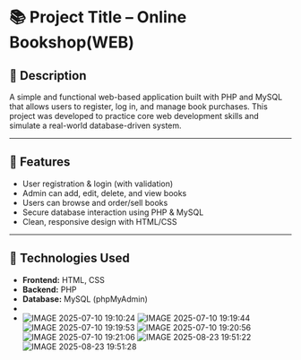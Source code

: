# 📚 Project Title – Online Bookshop(WEB)

## 📄 Description
A simple and functional web-based application built with PHP and MySQL that allows users to register, log in, and manage book purchases. This project was developed to practice core web development skills and simulate a real-world database-driven system.

---

## 🚀 Features
- User registration & login (with validation)
- Admin can add, edit, delete, and view books
- Users can browse and order/sell books
- Secure database interaction using PHP & MySQL
- Clean, responsive design with HTML/CSS

---

## 🔧 Technologies Used
- **Frontend:** HTML, CSS
- **Backend:** PHP
- **Database:** MySQL (phpMyAdmin)
-
- ![IMAGE 2025-07-10 19:10:24](https://github.com/user-attachments/assets/bb9a6e58-b721-4ca3-89c8-d51d0a730120)
![IMAGE 2025-07-10 19:19:44](https://github.com/user-attachments/assets/2b5b11dc-5b99-4a84-94ab-36abdaff5429)
![IMAGE 2025-07-10 19:19:53](https://github.com/user-attachments/assets/824df691-9d6e-4984-b69f-c0a7bd41079d)
![IMAGE 2025-07-10 19:20:56](https://github.com/user-attachments/assets/ae762227-25f5-4082-91a2-c1c887c65544)
![IMAGE 2025-07-10 19:21:06](https://github.com/user-attachments/assets/d68e4ac0-9045-4bea-9158-58a42dbb7164)
![IMAGE 2025-08-23 19:51:22](https://github.com/user-attachments/assets/bef7fade-f8ce-43d4-b4dd-d7c62d945e08)
![IMAGE 2025-08-23 19:51:28](https://github.com/user-attachments/assets/03ad0730-dcf7-468a-a2cd-4c307cd40048)

